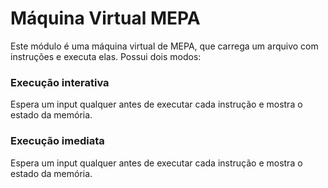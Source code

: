 # Máquina Virtual MEPA

Este módulo é uma máquina virtual de MEPA, que carrega um arquivo com instruções e executa elas. Possui dois modos:

### Execução interativa
 
Espera um input qualquer antes de executar cada instrução e mostra o estado da memória.

### Execução imediata
 
Espera um input qualquer antes de executar cada instrução e mostra o estado da memória.